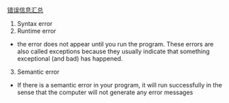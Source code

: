 [错误信息汇总](https://fopp.umsi.education/runestone/static/fopp/Debugging/KnowyourerrorMessages.html)

1. Syntax error
2. Runtime error
  - the error does not appear until you run the program. These errors are also called exceptions because they usually indicate that something exceptional (and bad) has happened.
3. Semantic error
  - If there is a semantic error in your program, it will run successfully in the sense that the computer will not generate any error messages
